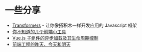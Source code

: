 # 一些分享

* [Transformers](https://hex-ci.github.io/presentation/transformers.html) - 让你像搭积木一样开发应用的 Javascript 框架
* [你不知道的几个前端小工具](https://hex-ci.github.io/presentation/fe-tools.html)
* [Vue.js 子组件的异步加载及其生命周期控制](vue-async-component.md)
* [前端工程的昨天、今天和明天](https://hex-ci.github.io/presentation/web-history.html)

